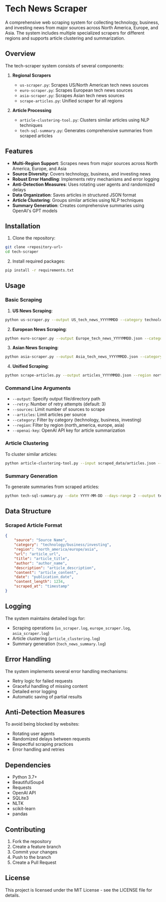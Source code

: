 # Tech News Scraper

A comprehensive web scraping system for collecting technology, business, and investing news from major sources across North America, Europe, and Asia. The system includes multiple specialized scrapers for different regions and supports article clustering and summarization.

## Overview

The tech-scraper system consists of several components:

1. **Regional Scrapers**
   - `us-scraper.py`: Scrapes US/North American tech news sources
   - `euro-scraper.py`: Scrapes European tech news sources
   - `asia-scraper.py`: Scrapes Asian tech news sources
   - `scrape-articles.py`: Unified scraper for all regions

2. **Article Processing**
   - `article-clustering-tool.py`: Clusters similar articles using NLP techniques
   - `tech-sql-summary.py`: Generates comprehensive summaries from scraped articles

## Features

- **Multi-Region Support**: Scrapes news from major sources across North America, Europe, and Asia
- **Source Diversity**: Covers technology, business, and investing news
- **Robust Error Handling**: Implements retry mechanisms and error logging
- **Anti-Detection Measures**: Uses rotating user agents and randomized delays
- **Data Organization**: Saves articles in structured JSON format
- **Article Clustering**: Groups similar articles using NLP techniques
- **Summary Generation**: Creates comprehensive summaries using OpenAI's GPT models

## Installation

1. Clone the repository:
```bash
git clone <repository-url>
cd tech-scraper
```

2. Install required packages:
```bash
pip install -r requirements.txt
```

## Usage

### Basic Scraping

1. **US News Scraping**:
```bash
python us-scraper.py --output US_tech_news_YYYYMMDD --category technology
```

2. **European News Scraping**:
```bash
python euro-scraper.py --output Europe_tech_news_YYYYMMDD.json --category technology
```

3. **Asian News Scraping**:
```bash
python asia-scraper.py --output Asia_tech_news_YYYYMMDD.json --category technology
```

4. **Unified Scraping**:
```bash
python scrape-articles.py --output articles_YYYYMMDD.json --region north_america --category technology
```

### Command Line Arguments

- `--output`: Specify output file/directory path
- `--retry`: Number of retry attempts (default: 3)
- `--sources`: Limit number of sources to scrape
- `--articles`: Limit articles per source
- `--category`: Filter by category (technology, business, investing)
- `--region`: Filter by region (north_america, europe, asia)
- `--openai-key`: OpenAI API key for article summarization

### Article Clustering

To cluster similar articles:
```bash
python article-clustering-tool.py --input scraped_data/articles.json --output clustered_articles
```

### Summary Generation

To generate summaries from scraped articles:
```bash
python tech-sql-summary.py --date YYYY-MM-DD --days-range 2 --output tech_news_summaries
```

## Data Structure

### Scraped Article Format
```json
{
    "source": "Source Name",
    "category": "technology/business/investing",
    "region": "north_america/europe/asia",
    "url": "article_url",
    "title": "article_title",
    "author": "author_name",
    "description": "article_description",
    "content": "article_content",
    "date": "publication_date",
    "content_length": 1234,
    "scraped_at": "timestamp"
}
```

## Logging

The system maintains detailed logs for:
- Scraping operations (`us_scraper.log`, `europe_scraper.log`, `asia_scraper.log`)
- Article clustering (`article_clustering.log`)
- Summary generation (`tech_news_summary.log`)

## Error Handling

The system implements several error handling mechanisms:
- Retry logic for failed requests
- Graceful handling of missing content
- Detailed error logging
- Automatic saving of partial results

## Anti-Detection Measures

To avoid being blocked by websites:
- Rotating user agents
- Randomized delays between requests
- Respectful scraping practices
- Error handling and retries

## Dependencies

- Python 3.7+
- BeautifulSoup4
- Requests
- OpenAI API
- SQLite3
- NLTK
- scikit-learn
- pandas

## Contributing

1. Fork the repository
2. Create a feature branch
3. Commit your changes
4. Push to the branch
5. Create a Pull Request

## License

This project is licensed under the MIT License - see the LICENSE file for details.

